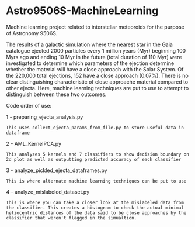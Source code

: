 # Astro9506S-MachineLearning
Machine learning project related to interstellar meteoroids for the purpose of Astronomy 9506S.

The results of a galactic simulation where the nearest star in the Gaia catalogue ejected 2000 particles every 1 million years (Myr) beginning 100 Myrs ago and ending 10 Myr in the future (total duration of 110 Myr) were investigated to determine which parameters of the ejection determine whether the material will have a close approach with the Solar System. Of the 220,000 total ejections, 152 have a close approach (0.07%). There is no clear distinguishing characteristic of close approache material compared to other ejecta. Here, machine learning techniques are put to use to attempt to distinguish between these two outcomes.

Code order of use:

1 - preparing_ejecta_analysis.py

    This uses collect_ejecta_params_from_file.py to store useful data in dataframe
    
2 - AML_KernelPCA.py

    This analyzes 5 kernels and 7 classifiers to show decision boundary on 2d plot as well as outputting predicted accuracy of each classifier
    
3 - analyze_pickled_ejecta_dataframes.py

    This is where alternate machine learning techniques can be put to use
    
4 - analyze_mislabeled_dataset.py

    This is where you can take a closer look at the mislabeled data from the classifier. This creates a histogram to check the actual minimal heliocentric distances of the data said to be close approaches by the classifier that weren't flagged in the simualtion.

